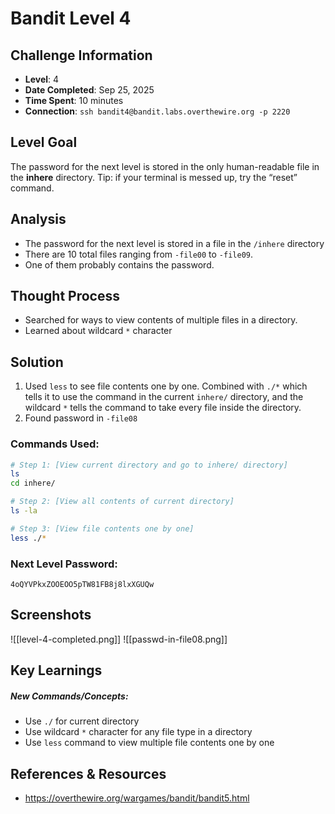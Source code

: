 # Bandit Level 4

## Challenge Information
- **Level**: 4
- **Date Completed**: Sep 25, 2025
- **Time Spent**: 10 minutes
- **Connection**: `ssh bandit4@bandit.labs.overthewire.org -p 2220`

## Level Goal

The password for the next level is stored in the only human-readable file in the **inhere** directory. Tip: if your terminal is messed up, try the “reset” command.

## Analysis
- The password for the next level is stored in a file in the `/inhere` directory
- There are 10 total files ranging from `-file00` to `-file09`. 
- One of them probably contains the password.

## Thought Process
- Searched for ways to view contents of multiple files in a directory.
- Learned about wildcard `*` character
## Solution
1. Used `less` to see file contents one by one. Combined with `./*` which tells it to use the command in the current `inhere/` directory, and the wildcard `*` tells the command to take every file inside the directory.
2. Found password in `-file08`

### Commands Used:
```bash
# Step 1: [View current directory and go to inhere/ directory]
ls
cd inhere/

# Step 2: [View all contents of current directory]  
ls -la

# Step 3: [View file contents one by one]
less ./*
```
### Next Level Password: 
```
4oQYVPkxZOOEOO5pTW81FB8j8lxXGUQw
```
## Screenshots
![[level-4-completed.png]]
![[passwd-in-file08.png]]

## Key Learnings
##### New Commands/Concepts:
- Use `./` for current directory
- Use wildcard `*` character for any file type in a directory
- Use `less` command to view multiple file contents one by one

## References & Resources
- https://overthewire.org/wargames/bandit/bandit5.html
